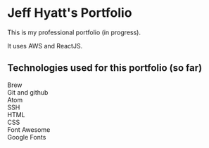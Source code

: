 # Jeff Hyatt's Portfolio

This is my professional portfolio (in progress).

It uses AWS and ReactJS.

## Technologies used for this portfolio (so far)

Brew  
Git and github  
Atom  
SSH  
HTML    
CSS  
Font Awesome  
Google Fonts  
